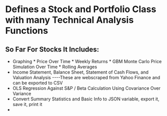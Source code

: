 # Defines a Stock and Portfolio Class with many Technical Analysis Functions

## So Far For Stocks It Includes:
   * Graphing 
    * Price Over Time
    * Weekly Returns
    * GBM Monte Carlo Price Simulation Over Time
    * Rolling Averages
  * Income Statement, Balance Sheet, Statement of Cash Flows, and Valuation Analysis
    ----These are webscraped from Yahoo Finance and can be exported to CSV
  * OLS Regression Against S&P / Beta Calculation Using Covariance Over Variance
  * Convert Summary Statistics and Basic Info to JSON variable, export it, save it, print it
  * 
  
